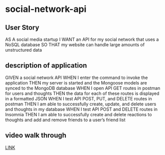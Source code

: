 # social-network-api

## User Story

AS A social media startup
I WANT an API for my social network that uses a NoSQL database
SO THAT my website can handle large amounts of unstructured data

## description of application

GIVEN a social network API
WHEN I enter the command to invoke the application
THEN my server is started and the Mongoose models are synced to the MongoDB database
WHEN I open API GET routes in postman for users and thoughts
THEN the data for each of these routes is displayed in a formatted JSON
WHEN I test API POST, PUT, and DELETE routes in postman
THEN I am able to successfully create, update, and delete users and thoughts in my database
WHEN I test API POST and DELETE routes in Insomnia
THEN I am able to successfully create and delete reactions to thoughts and add and remove friends to a user’s friend list

## video walk through

[LINK](https://drive.google.com/file/d/1-jg4F5mHWqrtrVvL8slmej5m_tw5tX74/view)
